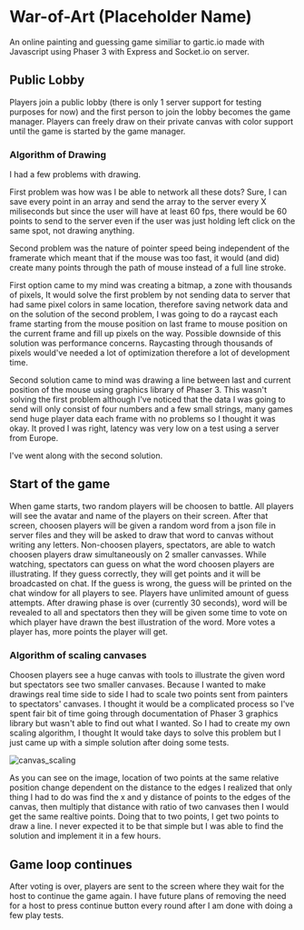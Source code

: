 # War-of-Art (Placeholder Name)
An online painting and guessing game similiar to gartic.io made with Javascript using Phaser 3 with Express and Socket.io on server.

## Public Lobby
Players join a public lobby (there is only 1 server support for testing purposes for now) and the first person to join the lobby becomes the game manager. 
Players can freely draw on their private canvas with color support until the game is started by the game manager.

### Algorithm of Drawing
I had a few problems with drawing.

First problem was how was I be able to network all these dots? Sure, I can save every point in an array and send the array to the server every X miliseconds but since the user
will have at least 60 fps, there would be 60 points to send to the server even if the user was just holding left click on the same spot, not drawing anything.

Second problem was the nature of pointer speed being independent of the framerate which meant that if the mouse was too fast, it would (and did) create
many points through the path of mouse instead of a full line stroke.

First option came to my mind was creating a bitmap, a zone with thousands of pixels, It would solve the first problem by not sending data to server that had
same pixel colors in same location, therefore saving network data and on the solution of the second problem, I was going to do a raycast each frame starting from the
mouse position on last frame to mouse position on the current frame and fill up pixels on the way. Possible downside of this solution was performance concerns. Raycasting
through thousands of pixels would've needed a lot of optimization therefore a lot of development time.

Second solution came to mind was drawing a line between last and current position of the mouse using graphics library of Phaser 3. This wasn't solving the first problem although
I've noticed that the data I was going to send will only consist of four numbers and a few small strings, many games send huge player data each frame with no problems so I
thought it was okay. It proved I was right, latency was very low on a test using a server from Europe.

I've went along with the second solution.

## Start of the game
When game starts, two random players will be choosen to battle. All players will see the avatar and name of the players on their screen. After that screen, choosen players
will be given a random word from a json file in server files and they will be asked to draw that word to canvas without writing any letters. Non-choosen players, spectators, are able to watch choosen players draw simultaneously on 2 smaller canvasses. While watching, spectators can guess on what the word choosen players are illustrating. If they guess
correctly, they will get points and it will be broadcasted on chat. If the guess is wrong, the guess will be printed on the chat window for all players to see. Players have unlimited amount of guess attempts. After drawing phase is over (currently 30 seconds), word will be revealed to all and spectators then they will be given some time to vote on which player have drawn the best illustration of the word. More votes a player has, more points the player will get.

### Algorithm of scaling canvases
Choosen players see a huge canvas with tools to illustrate the given word but spectators see two smaller canvases. Because I wanted to make drawings real time side to side I
had to scale two points sent from painters to spectators' canvases. I thought it would be a complicated process so I've spent fair bit of time going through documentation of
Phaser 3 graphics library but wasn't able to find out what I wanted. So I had to create my own scaling algorithm, I thought It would take days to solve this problem but I just came up with a simple solution after doing some tests.

![canvas_scaling](https://user-images.githubusercontent.com/22753759/118721056-0912c500-b833-11eb-8a1d-a49f2a6aea55.png)

As you can see on the image, location of two points at the same relative position change dependent on the distance to the edges I realized that only thing I had to do was find the x and y distance of points to the edges of the canvas, then multiply that distance with ratio of two canvases then I would get the same realtive points. Doing that to two points, I get two points to draw a line. I never expected it to be that simple but I was able to find the solution and implement it in a few hours.

## Game loop continues
After voting is over, players are sent to the screen where they wait for the host to continue the game again. I have future plans of removing the need for a host to press continue button every round after I am done with doing a few play tests.

